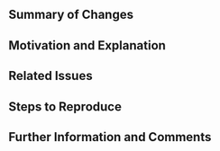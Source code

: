 ## Summary of Changes
<!-- A summary or description of changes made in this PR. -->

## Motivation and Explanation
<!-- How and why do your changes improve the bot? -->

## Related Issues
<!-- Issue(s) that this PR will resolve, e.g. "resolves <issue link here>". -->

## Steps to Reproduce
<!-- List the steps needed for the reviewer to produce your PR changes. If possible, also include screenshots to illustrate your new feature or fix. -->

## Further Information and Comments

